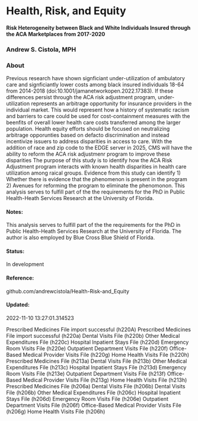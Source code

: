 # Health, Risk, and Equity
#### Risk Heterogeneity between Black and White Individuals Insured through the ACA Marketplaces from 2017-2020
### Andrew S. Cistola, MPH

### About
Previous research have shown signficiant under-utilization of ambulatory care and signficiantly lower costs among black insured individuals 18-64 from 2014-2018 (doi:10.1001/jamanetworkopen.2022.17383). If these differences persist through the ACA risk adjustment program, under-utilization represents an arbitrage opportunity for insurance providers in the individual market. This would represent how a history of systematic racism and barriers to care could be used for cost-containment measures with the beenfits of overall lower health care costs transferred among the larger population. Health equity efforts should be focused on neutralizing arbitrage opporunties based on defacto discrimination and instead incentivize issuers to address disparities in access to care. With the addition of race and zip code to the EDGE server in 2025, CMS will have the ability to reform the ACA risk adjustmenr program to improve these disparities The purpose of this study is to identify how the ACA Risk Adjustment program interacts with known health disparities in health care utilization among raical groups. Evidence from this study can identify 1) Whether there is evidence that the phenomenon is present in the program 2) Avenues for reforming the program to eliminate the phenomonon. This analysis serves to fulfill part of the the requirements for the PhD in Public Health-Heath Services Research at the University of Florida.

#### Notes:
This analysis serves to fulfill part of the the requirements for the PhD in Public Health-Heath Services Research at the University of Florida. The author is also employed by Blue Cross Blue Shield of Florida.

#### Status: 
In development

#### Reference: 
github.com/andrewcistola/Health-Risk-and_Equity

#### Updated:
2022-11-10 13:27:01.314523

Prescribed Medicines File import successful (h220A)
Prescribed Medicines File import successful (h220a)
Dental Visits File (h220b)
Other Medical Expenditures File (h220c)
Hospital Inpatient Stays File (h220d)
Emergency Room Visits File (h220e)
Outpatient Department Visits File (h220f)
Office-Based Medical Provider Visits File (h220g)
Home Health Visits File (h220h)
Prescribed Medicines File (h213a)
Dental Visits File (h213b)
Other Medical Expenditures File (h213c)
Hospital Inpatient Stays File (h213d)
Emergency Room Visits File (h213e)
Outpatient Department Visits File (h213f)
Office-Based Medical Provider Visits File (h213g)
Home Health Visits File (h213h)
Prescribed Medicines File (h206a)
Dental Visits File (h206b)
Dental Visits File (h206b)
Other Medical Expenditures File (h206c)
Hospital Inpatient Stays File (h206d)
Emergency Room Visits File (h206e)
Outpatient Department Visits File (h206f)
Office-Based Medical Provider Visits File (h206g)
Home Health Visits File (h206h)
